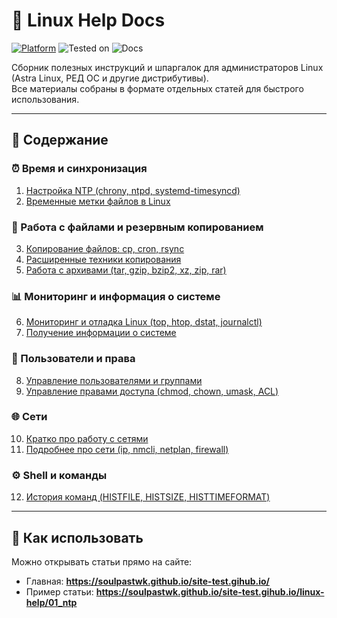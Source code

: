 # 📘 Linux Help Docs

[![Platform](https://img.shields.io/badge/platform-Linux-lightgrey?style=flat-square&logo=linux)](https://kernel.org)
![Tested on](https://img.shields.io/badge/tested%20on-Red%20OS%207.3%20%7C%208.0%20%7C%20Astra%20SE%201.7.5%20%7C%201.8-orange?style=flat-square)
![Docs](https://img.shields.io/badge/docs-markdown-blueviolet?style=flat-square&logo=markdown)

Сборник полезных инструкций и шпаргалок для администраторов Linux  
(Astra Linux, РЕД ОС и другие дистрибутивы).  
Все материалы собраны в формате отдельных статей для быстрого использования.

---

## 📑 Содержание

### ⏰ Время и синхронизация
1. [Настройка NTP (chrony, ntpd, systemd-timesyncd)](01_ntp.md)
2. [Временные метки файлов в Linux](linux-help/07_file_timestamps.md)

### 📂 Работа с файлами и резервным копированием
3. [Копирование файлов: cp, cron, rsync](linux-help/02_cp_cron_rsync.md)
4. [Расширенные техники копирования](linux-help/03_copy_advanced.md)
5. [Работа с архивами (tar, gzip, bzip2, xz, zip, rar)](linux-help/04_archives.md)

### 📊 Мониторинг и информация о системе
6. [Мониторинг и отладка Linux (top, htop, dstat, journalctl)](linux-help/05_monitoring.md)
7. [Получение информации о системе](linux-help/06_sysinfo.md)

### 👤 Пользователи и права
8. [Управление пользователями и группами](linux-help/08_users.md)
9. [Управление правами доступа (chmod, chown, umask, ACL)](linux-help/12_permissions.md)

### 🌐 Сети
10. [Кратко про работу с сетями](linux-help/10_network_basics.md)
11. [Подробнее про сети (ip, nmcli, netplan, firewall)](linux-help/11_network_details.md)

### ⚙️ Shell и команды
12. [История команд (HISTFILE, HISTSIZE, HISTTIMEFORMAT)](linux-help/09_shell_history.md)

---

## 📌 Как использовать

Можно открывать статьи прямо на сайте:

- Главная: **https://soulpastwk.github.io/site-test.gihub.io/**
- Пример статьи: **https://soulpastwk.github.io/site-test.gihub.io/linux-help/01_ntp**

